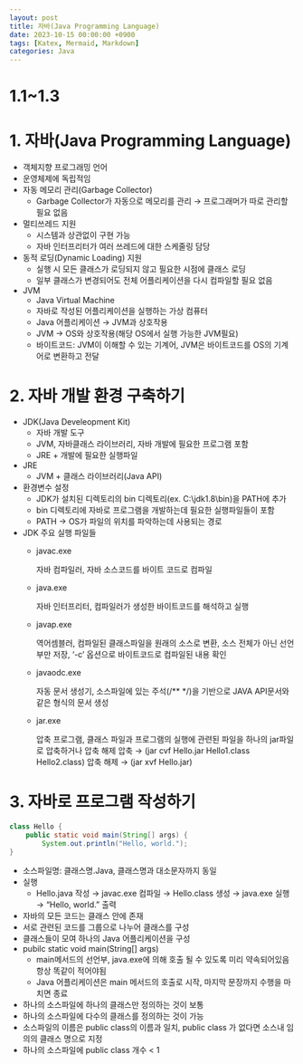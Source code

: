 ```yaml
---
layout: post
title: 자바(Java Programming Language)
date: 2023-10-15 00:00:00 +0900
tags: [Katex, Mermaid, Markdown]
categories: Java
---
```

# 1.1~1.3

# 1. 자바(Java Programming Language)

- 객체지향 프로그래밍 언어
- 운영체제에 독립적임
- 자동 메모리 관리(Garbage Collector)
    - Garbage Collector가 자동으로 메모리를 관리
    → 프로그래머가 따로 관리할 필요 없음
- 멀티쓰레드 지원
    - 시스템과 상관없이 구현 가능
    - 자바 인터프리터가 여러 쓰레드에 대한 스케줄링 담당
- 동적 로딩(Dynamic Loading) 지원
    - 실행 시 모든 클래스가 로딩되지 않고 필요한 시점에 클래스 로딩
    - 일부 클래스가 변경되어도 전체 어플리케이션을 다시 컴파일할 필요 없음
- JVM
    - Java Virtual Machine
    - 자바로 작성된 어플리케이션을 실행하는 가상 컴퓨터
    - Java 어플리케이션 → JVM과 상호작용
    - JVM → OS와 상호작용(해당 OS에서 실행 가능한 JVM필요)
    - 바이트코드: JVM이 이해할 수 있는 기계어, JVM은 바이트코드를 OS의 기계어로 변환하고 
    전달

# 2. 자바 개발 환경 구축하기

- JDK(Java Develeopment Kit)
    - 자바 개발 도구
    - JVM, 자바클래스 라이브러리, 자바 개발에 필요한 프로그램 포함
    - JRE + 개발에 필요한 실행파일
- JRE
    - JVM + 클래스 라이브러리(Java API)
- 환경변수 설정
    - JDK가 설치된 디렉토리의 bin 디렉토리(ex. C:\jdk1.8\bin)을 PATH에 추가
    - bin 디렉토리에 자바로 프로그램을 개발하는데 필요한 실행파일들이 포함
    - PATH → OS가 파일의 위치를 파악하는데 사용되는 경로
- JDK 주요 실행 파일들
    - javac.exe
        
        자바 컴파일러, 자바 소스코드를 바이트 코드로 컴파일
        
    - java.exe
        
        자바 인터프리터, 컴파일러가 생성한 바이트코드를 해석하고 실행
        
    - javap.exe
        
        역어셈블러, 컴파일된 클래스파일을 원래의 소스로 변환, 소스 전체가 아닌 선언부만 저장,
        ‘-c’ 옵션으로 바이트코드로 컴파일된 내용 확인
        
    - javaodc.exe
        
        자동 문서 생성기, 소스파일에 있는 주석(/** */)을 기반으로 JAVA API문서와 같은 형식의 문서 생성
        
    - jar.exe
        
        압축 프로그램, 클래스 파일과 프로그램의 실행에 관련된 파일을 하나의 jar파일로 압축하거나 압축 해제
        압축 → (jar cvf Hello.jar Hello1.class Hello2.class)
        압축 해제 → (jar xvf Hello.jar)
        

# 3. 자바로 프로그램 작성하기

```java
class Hello {
	public static void main(String[] args) {
		System.out.println("Hello, world.");
}
```

- 소스파일명: 클래스명.Java, 클래스명과 대소문자까지 동일
- 실행
    - Hello.java 작성 → javac.exe 컴파일 → Hello.class 생성 → java.exe 실행 → “Hello, world.” 출력
- 자바의 모든 코드는 클래스 안에 존재
- 서로 관련된 코드를 그룹으로 나누어 클래스를 구성
- 클래스들이 모여 하나의 Java 어플리케이션을 구성
- pubilc static void main(String[] args)
    - main메서드의 선언부, java.exe에 의해 호출 될 수 있도록 미리 약속되어있음 항상 똑같이 적어야됨
    - Java 어플리케이션은 main 메서드의 호출로 시작, 마지막 문장까지 수행을 마치면 종료
- 하나의 소스파일에 하나의 클래스만 정의하는 것이 보통
- 하나의 소스파일에 다수의 클래스를 정의하는 것이 가능
- 소스파일의 이름은 public class의 이름과 일치, public class 가 없다면 소스내 임의의 클래스 명으로 지정
- 하나의 소스파일에 public class 개수 < 1
